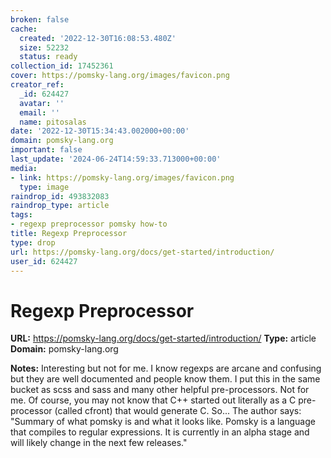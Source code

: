 ```yaml
---
broken: false
cache:
  created: '2022-12-30T16:08:53.480Z'
  size: 52232
  status: ready
collection_id: 17452361
cover: https://pomsky-lang.org/images/favicon.png
creator_ref:
  _id: 624427
  avatar: ''
  email: ''
  name: pitosalas
date: '2022-12-30T15:34:43.002000+00:00'
domain: pomsky-lang.org
important: false
last_update: '2024-06-24T14:59:33.713000+00:00'
media:
- link: https://pomsky-lang.org/images/favicon.png
  type: image
raindrop_id: 493832083
raindrop_type: article
tags:
- regexp preprocessor pomsky how-to
title: Regexp Preprocessor
type: drop
url: https://pomsky-lang.org/docs/get-started/introduction/
user_id: 624427
---
```


# Regexp Preprocessor

**URL:** https://pomsky-lang.org/docs/get-started/introduction/
**Type:** article
**Domain:** pomsky-lang.org

**Notes:**
Interesting but not for me. I know regexps are arcane and confusing but they are well documented and people know them. I put this in the same bucket as scss and sass and many other helpful pre-processors. Not for me. Of course, you may not know that C++ started out literally as a C pre-processor (called cfront) that would generate C. So... The author says: "Summary of what pomsky is and what it looks like. Pomsky is a language that compiles to regular expressions. It is currently in an alpha stage and will likely change in the next few releases."

